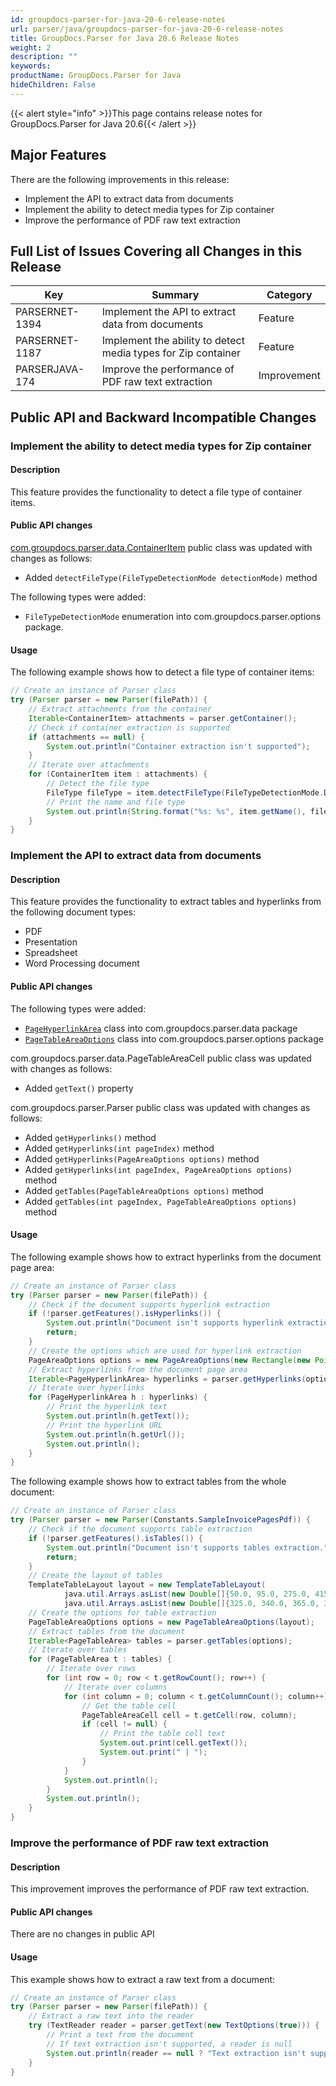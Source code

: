 ```yaml
---
id: groupdocs-parser-for-java-20-6-release-notes
url: parser/java/groupdocs-parser-for-java-20-6-release-notes
title: GroupDocs.Parser for Java 20.6 Release Notes
weight: 2
description: ""
keywords: 
productName: GroupDocs.Parser for Java
hideChildren: False
---
```

{{< alert style="info" >}}This page contains release notes for GroupDocs.Parser for Java 20.6{{< /alert >}}

## Major Features

There are the following improvements in this release:

*   Implement the API to extract data from documents
*   Implement the ability to detect media types for Zip container
*   Improve the performance of PDF raw text extraction

## Full List of Issues Covering all Changes in this Release

| Key | Summary | Category |
| --- | --- | --- |
| PARSERNET-1394 | Implement the API to extract data from documents | Feature |
| PARSERNET-1187 | Implement the ability to detect media types for Zip container | Feature |
| PARSERJAVA-174 | Improve the performance of PDF raw text extraction | Improvement |

## Public API and Backward Incompatible Changes

### Implement the ability to detect media types for Zip container 

#### Description 

This feature provides the functionality to detect a file type of
container items.

#### Public API changes

[com.groupdocs.parser.data.ContainerItem](https://apireference.groupdocs.com/parser/java/com.groupdocs.parser.data/ContainerItem)
public class was updated with changes as follows:

*   Added `detectFileType(FileTypeDetectionMode detectionMode)` method

The following types were added:

*   `FileTypeDetectionMode` enumeration into
    com.groupdocs.parser.options package.

#### Usage 

The following example shows how to detect a file type of container
items:

```java
// Create an instance of Parser class
try (Parser parser = new Parser(filePath)) {
    // Extract attachments from the container
    Iterable<ContainerItem> attachments = parser.getContainer();
    // Check if container extraction is supported
    if (attachments == null) {
        System.out.println("Container extraction isn't supported");
    }
    // Iterate over attachments
    for (ContainerItem item : attachments) {
        // Detect the file type
        FileType fileType = item.detectFileType(FileTypeDetectionMode.Default);
        // Print the name and file type
        System.out.println(String.format("%s: %s", item.getName(), fileType));
    }
}
```

### Implement the API to extract data from documents 

#### Description 

This feature provides the functionality to extract tables and hyperlinks
from the following document types:

*   PDF
*   Presentation
*   Spreadsheet
*   Word Processing document

#### Public API changes 

The following types were added:

*   [`PageHyperlinkArea`](https://apireference.groupdocs.com/parser/java/com.groupdocs.parser.data/PageHyperlinkArea "class in com.groupdocs.parser.data")    class into com.groupdocs.parser.data package
*   [`PageTableAreaOptions`](https://apireference.groupdocs.com/parser/java/com.groupdocs.parser.options/PageTableAreaOptions "class in com.groupdocs.parser.options")    class into com.groupdocs.parser.options package

com.groupdocs.parser.data.PageTableAreaCell public class was updated
with changes as follows:

*   Added `getText()` property

com.groupdocs.parser.Parser public class was updated with changes as
follows:

*   Added `getHyperlinks()` method
*   Added `getHyperlinks(int pageIndex)` method
*   Added `getHyperlinks(PageAreaOptions options)` method
*   Added `getHyperlinks(int pageIndex, PageAreaOptions options)` method
*   Added `getTables(PageTableAreaOptions options)` method
*   Added `getTables(int pageIndex, PageTableAreaOptions options)`    method

#### Usage

The following example shows how to extract hyperlinks from the document
page area:

```java
// Create an instance of Parser class
try (Parser parser = new Parser(filePath)) {
    // Check if the document supports hyperlink extraction
    if (!parser.getFeatures().isHyperlinks()) {
        System.out.println("Document isn't supports hyperlink extraction.");
        return;
    }
    // Create the options which are used for hyperlink extraction
    PageAreaOptions options = new PageAreaOptions(new Rectangle(new Point(380, 90), new Size(150, 50)));
    // Extract hyperlinks from the document page area
    Iterable<PageHyperlinkArea> hyperlinks = parser.getHyperlinks(options);
    // Iterate over hyperlinks
    for (PageHyperlinkArea h : hyperlinks) {
        // Print the hyperlink text
        System.out.println(h.getText());
        // Print the hyperlink URL
        System.out.println(h.getUrl());
        System.out.println();
    }
}
```

The following example shows how to extract tables from the whole
document:

```java
// Create an instance of Parser class
try (Parser parser = new Parser(Constants.SampleInvoicePagesPdf)) {
    // Check if the document supports table extraction
    if (!parser.getFeatures().isTables()) {
        System.out.println("Document isn't supports tables extraction.");
        return;
    }
    // Create the layout of tables
    TemplateTableLayout layout = new TemplateTableLayout(
            java.util.Arrays.asList(new Double[]{50.0, 95.0, 275.0, 415.0, 485.0, 545.0}),
            java.util.Arrays.asList(new Double[]{325.0, 340.0, 365.0, 395.0}));
    // Create the options for table extraction
    PageTableAreaOptions options = new PageTableAreaOptions(layout);
    // Extract tables from the document
    Iterable<PageTableArea> tables = parser.getTables(options);
    // Iterate over tables
    for (PageTableArea t : tables) {
        // Iterate over rows
        for (int row = 0; row < t.getRowCount(); row++) {
            // Iterate over columns
            for (int column = 0; column < t.getColumnCount(); column++) {
                // Get the table cell
                PageTableAreaCell cell = t.getCell(row, column);
                if (cell != null) {
                    // Print the table cell text
                    System.out.print(cell.getText());
                    System.out.print(" | ");
                }
            }
            System.out.println();
        }
        System.out.println();
    }
}
```

### Improve the performance of PDF raw text extraction 

#### Description 

This improvement improves the performance of PDF raw text extraction.

#### Public API changes

There are no changes in public API

#### Usage 

This example shows how to extract a raw text from a document:

```java
// Create an instance of Parser class
try (Parser parser = new Parser(filePath)) {
    // Extract a raw text into the reader
    try (TextReader reader = parser.getText(new TextOptions(true))) {
        // Print a text from the document
        // If text extraction isn't supported, a reader is null
        System.out.println(reader == null ? "Text extraction isn't supported" : reader.readToEnd());
    }
}
```